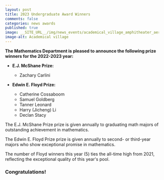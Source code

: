 ```yaml
---
layout: post
title: 2023 Undergraduate Award Winners
comments: false
categories: news awards
published: true
image: __SITE_URL__/img/news_events/academical_village_amphitheater_aerial_ss_01.jpg.png
image-alt: Academical village
---
```


**The Mathematics Department is pleased to announce the following prize winners for the 2022-2023 year:**

- **E.J. McShane Prize:**
  - Zachary Carlini

- **Edwin E. Floyd Prize:**
  - Catherine Cossaboom
  - Samuel Goldberg
  - Tanner Leonard
  - Harry (Jicheng) Li
  - Declan Stacy

<!--more-->

The E.J. McShane Prize prize is given annually to graduating math majors of outstanding achievement in mathematics.

The Edwin E. Floyd Prize prize is given annually to second- or third-year majors who show exceptional promise in mathematics.

The number of Floyd winners this year (5) ties the all-time high from 2021, reflecting the exceptional quality of this year's pool.

### Congratulations!
